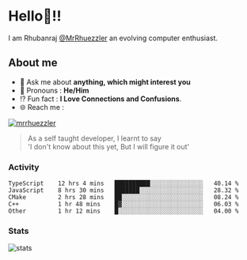 
  
  
# Hello:wave:!!
I am Rhubanraj [@MrRhuezzler](https://github.com/MrRhuezzler) an evolving computer enthusiast.

## About me
<!-- - :sparkles: I'm currently working on [**de-viz**](https://github.com/MrRhuezzler/de-viz) -->
<!-- - :sparkles: Previously worked in [**Journal Management System**](https://manuscript.psgtech.ac.in) -->
<!-- - :book: I'm currently learning **Microservices Architecture** -->
- :speech_balloon: Ask me about **anything, which might interest you**
- :man: Pronouns : **He/Him**
- :interrobang: Fun fact : **I Love Connections and Confusions**.
- :globe_with_meridians: Reach me :  
  
[![mrrhuezzler](https://img.shields.io/badge/LinkedIn-0077B5?style=for-the-badge&logo=linkedin&logoColor=white)](https://www.linkedin.com/in/mrrhuezzler/)
<!--
### Interesting things, I found :bangbang:
-->
<!--
## Skills

## Drop a, Hi !
-->

<!-- 
Quotes
>  Always we overestimate the amount of work we can do in a day,  
>  and underestimate the amount we can do in our lifetime.
-->

> As a self taught developer, I learnt to say  
> 'I don't know about this yet, But I will figure it out'

### Activity
<!--START_SECTION:waka-->

```text
TypeScript    12 hrs 4 mins   ██████████░░░░░░░░░░░░░░░   40.14 %
JavaScript    8 hrs 30 mins   ███████░░░░░░░░░░░░░░░░░░   28.32 %
CMake         2 hrs 28 mins   ██░░░░░░░░░░░░░░░░░░░░░░░   08.24 %
C++           1 hr 48 mins    █▓░░░░░░░░░░░░░░░░░░░░░░░   06.03 %
Other         1 hr 12 mins    █░░░░░░░░░░░░░░░░░░░░░░░░   04.00 %
```

<!--END_SECTION:waka-->

### Stats
![stats](https://github-readme-streak-stats.herokuapp.com/?user=MrRhuezzler)
